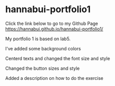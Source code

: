 # hannabui-portfolio1
Click the link below to go to my Github Page
https://hannabui.github.io/hannabui-portfolio1/

My portfolio 1 is based on lab5. 

I've added some background colors

Centerd texts and changed the font size and style

Changed the button sizes and style

Added a description on how to do the exercise
